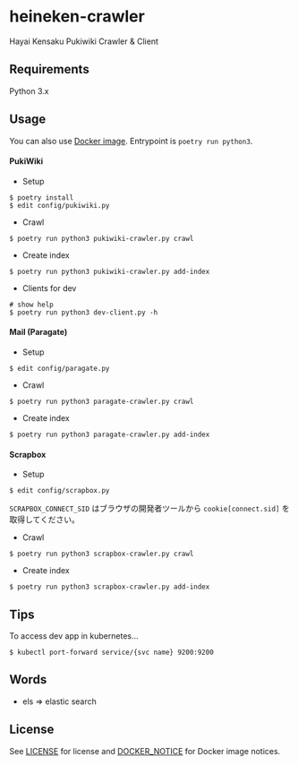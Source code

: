 # heineken-crawler

Hayai Kensaku Pukiwiki Crawler & Client

## Requirements

Python 3.x

## Usage

You can also use [Docker image](https://github.com/kmc-jp/heineken-crawler/pkgs/container/heineken-crawler). Entrypoint is `poetry run python3`.

#### PukiWiki

- Setup

```shell
$ poetry install
$ edit config/pukiwiki.py
```

- Crawl

```shell
$ poetry run python3 pukiwiki-crawler.py crawl
```

- Create index

```shell
$ poetry run python3 pukiwiki-crawler.py add-index
```

- Clients for dev

```shell
# show help
$ poetry run python3 dev-client.py -h
```

#### Mail (Paragate)

- Setup

```shell
$ edit config/paragate.py
```

- Crawl

```shell
$ poetry run python3 paragate-crawler.py crawl
```

- Create index

```shell
$ poetry run python3 paragate-crawler.py add-index
```

#### Scrapbox

- Setup

```shell
$ edit config/scrapbox.py
```

`SCRAPBOX_CONNECT_SID` はブラウザの開発者ツールから `cookie[connect.sid]` を取得してください。

- Crawl

```shell
$ poetry run python3 scrapbox-crawler.py crawl
```

- Create index

```shell
$ poetry run python3 scrapbox-crawler.py add-index
```

## Tips

To access dev app in kubernetes...

```
$ kubectl port-forward service/{svc name} 9200:9200
```

## Words

- els => elastic search

## License

See [LICENSE](./LICENSE) for license and [DOCKER_NOTICE](./DOCKER_NOTICE) for Docker image notices.
